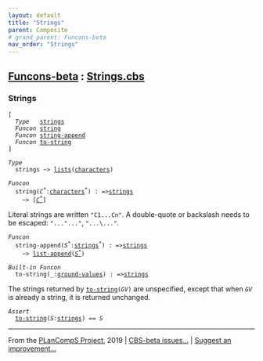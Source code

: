 ```yaml
---
layout: default
title: "Strings"
parent: Composite
# grand_parent: Funcons-beta
nav_order: "Strings"
---
```


[Funcons-beta] : [Strings.cbs]
-----------------------------

### Strings

<div class="highlighter-rouge"><pre class="highlight"><code>[
  <i class="keyword">Type</i>   <span class="name"><a href="#Name_strings">strings</a></span>
  <i class="keyword">Funcon</i> <span class="name"><a href="#Name_string">string</a></span>
  <i class="keyword">Funcon</i> <span class="name"><a href="#Name_string-append">string-append</a></span>
  <i class="keyword">Funcon</i> <span class="name"><a href="#Name_to-string">to-string</a></span>
]</code></pre></div>



<div class="highlighter-rouge"><pre class="highlight"><code><i class="keyword">Type</i>
  <span class="name"><span id="Name_strings">strings</span></span> ~> <span class="name"><a href="../Lists/index.html#Name_lists">lists</a></span>(<span class="name"><a href="../../Primitive/Characters/index.html#Name_characters">characters</a></span>)</code></pre></div>



<div class="highlighter-rouge"><pre class="highlight"><code><i class="keyword">Funcon</i>
  <span class="name"><span id="Name_string">string</span></span>(<span id="Variable47_C*"><i class="var">C<sup class="sup">*</sup></i></span>:<span class="name"><a href="../../Primitive/Characters/index.html#Name_characters">characters</a></span><sup class="sup">*</sup>) : =><span class="name"><a href="#Name_strings">strings</a></span>
    ~> [<a href="#Variable47_C*"><i class="var">C<sup class="sup">*</sup></i></a>]</code></pre></div>


  Literal strings are written <code>"C1...Cn"</code>.
  A double-quote or backslash needs to be escaped: <code>"...\"..."</code>, <code>"...\\..."</code>.



<div class="highlighter-rouge"><pre class="highlight"><code><i class="keyword">Funcon</i>
  <span class="name"><span id="Name_string-append">string-append</span></span>(<span id="Variable119_S*"><i class="var">S<sup class="sup">*</sup></i></span>:<span class="name"><a href="#Name_strings">strings</a></span><sup class="sup">*</sup>) : =><span class="name"><a href="#Name_strings">strings</a></span>
    ~> <span class="name"><a href="../Lists/index.html#Name_list-append">list-append</a></span>(<a href="#Variable119_S*"><i class="var">S<sup class="sup">*</sup></i></a>)</code></pre></div>



<div class="highlighter-rouge"><pre class="highlight"><code><i class="keyword">Built-in</i> <i class="keyword">Funcon</i>
  <span class="name"><span id="Name_to-string">to-string</span></span>(_:<span class="name"><a href="../../Value-Types/index.html#Name_ground-values">ground-values</a></span>) : =><span class="name"><a href="#Name_strings">strings</a></span></code></pre></div>

  The strings returned by <code><span class="name"><a href="#Name_to-string">to-string</a></span>(<i class="var">GV</i>)</code> are unspecified, except that when
  <code><i class="var">GV</i></code> is already a string, it is returned unchanged.

<div class="highlighter-rouge"><pre class="highlight"><code><i class="keyword">Assert</i>
  <span class="name"><a href="#Name_to-string">to-string</a></span>(<i class="var">S</i>:<span class="name"><a href="#Name_strings">strings</a></span>) == <i class="var">S</i></code></pre></div>



____

From the [PLanCompS Project], 2019 | [CBS-beta issues...] | [Suggest an improvement...]

[Strings.cbs]: Strings.cbs 
  "CBS SOURCE FILE"
[Funcons-beta]: /CBS-beta/docs/Funcons-beta
 "FUNCONS-BETA"
[Unstable-Funcons-beta]: /CBS-beta/docs/Unstable-Funcons-beta
  "UNSTABLE-FUNCONS-BETA"
[Languages-beta]: /CBS-beta/docs/Languages-beta
  "LANGUAGES-BETA"
[Unstable-Languages-beta]: /CBS-beta/docs/Unstable-Languages-beta
  "UNSTABLE-LANGUAGES-BETA"
[CBS-beta]:  "CBS-BETA"
[PLanCompS Project]: http://plancomps.org
  "PROGRAMMING LANGUAGE COMPONENTS AND SPECIFICATIONS PROJECT HOME PAGE"
[CBS-beta issues...]: https://github.com/plancomps/plancomps.github.io/issues
  "CBS-BETA ISSUE REPORTS ON GITHUB"
[Suggest an improvement...]: mailto:plancomps@gmail.com?Subject=CBS-beta%20-%20comment&Body=Re%3A%20CBS-beta%20specification%20at%20Values/Composite/Strings/Strings.cbs%0A%0AComment/Query/Issue/Suggestion%3A%0A%0A%0ASignature%3A%0A 
  "GENERATE AN EMAIL TEMPLATE"
